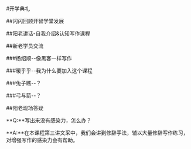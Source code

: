  
#开学典礼



##闪闪回顾开智学堂发展


 
##阳老讲话-自我介绍&认知写作课程



##新老学员交流


###杨绍顺--像黑客一样写作

###暖乎乎--我为什么要加入这个课程

###兔子瞧--？

###弓与箭--？



##阳老现场答疑

**Q:**写出来没有感染力，怎么办？

**A:**在本课程第三讲文采中，我们会讲到修辞手法，辅以大量修辞写作练习，对增强写作的感染力会有帮助。

